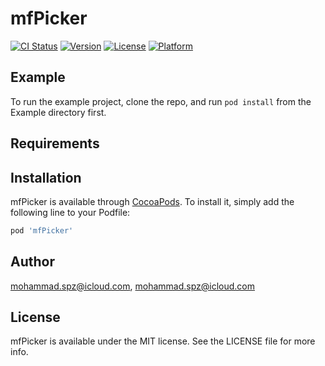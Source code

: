 # mfPicker

[![CI Status](https://img.shields.io/travis/mohammad.spz@icloud.com/mfPicker.svg?style=flat)](https://travis-ci.org/mohammad.spz@icloud.com/mfPicker)
[![Version](https://img.shields.io/cocoapods/v/mfPicker.svg?style=flat)](https://cocoapods.org/pods/mfPicker)
[![License](https://img.shields.io/cocoapods/l/mfPicker.svg?style=flat)](https://cocoapods.org/pods/mfPicker)
[![Platform](https://img.shields.io/cocoapods/p/mfPicker.svg?style=flat)](https://cocoapods.org/pods/mfPicker)

## Example

To run the example project, clone the repo, and run `pod install` from the Example directory first.

## Requirements

## Installation

mfPicker is available through [CocoaPods](https://cocoapods.org). To install
it, simply add the following line to your Podfile:

```ruby
pod 'mfPicker'
```

## Author

mohammad.spz@icloud.com, mohammad.spz@icloud.com

## License

mfPicker is available under the MIT license. See the LICENSE file for more info.
